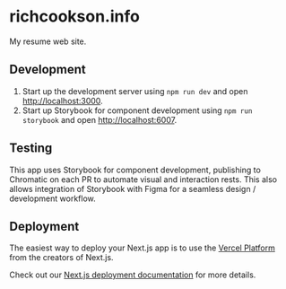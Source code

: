# richcookson.info

My resume web site.

## Development

1. Start up the development server using `npm run dev` and open [http://localhost:3000](http://localhost:3000).
2. Start up Storybook for component development using `npm run storybook` and open [http://localhost:6007](http://localhost:6007).

## Testing

This app uses Storybook for component development, publishing to Chromatic on each PR to automate visual and interaction rests. This also allows integration of Storybook with Figma for a seamless design / development workflow.

## Deployment

The easiest way to deploy your Next.js app is to use the [Vercel Platform](https://vercel.com/new?utm_medium=default-template&filter=next.js&utm_source=create-next-app&utm_campaign=create-next-app-readme) from the creators of Next.js.

Check out our [Next.js deployment documentation](https://nextjs.org/docs/deployment) for more details.
